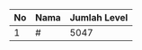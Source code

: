 | No | Nama            | Jumlah Level |
|----|-----------------|--------------|
| 1  | #    |    5047        |
